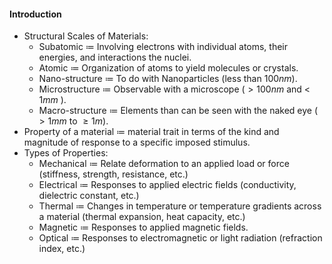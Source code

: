 #### Introduction
- Structural Scales of Materials:
	- Subatomic $\coloneqq$ Involving electrons with individual atoms, their energies, and interactions the nuclei. 
	- Atomic $\coloneqq$ Organization of atoms to yield molecules or crystals.
	- Nano-structure $\coloneqq$ To do with Nanoparticles (less than $100nm$).
	- Microstructure $\coloneqq$ Observable with a microscope ($>100nm$ and < $1mm$ ).
	- Macro-structure $\coloneqq$ Elements than can be seen with the naked eye ($> 1mm$ to $\geq1m$).
- Property of a material $\coloneqq$ material trait in terms of the kind and magnitude of response to a specific imposed stimulus.
- Types of Properties:
	- Mechanical $\coloneqq$ Relate deformation to an applied load or force (stiffness, strength, resistance, etc.)
	- Electrical $\coloneqq$ Responses to applied electric fields (conductivity, dielectric constant, etc.)
	- Thermal $\coloneqq$ Changes in temperature or temperature gradients across a material (thermal expansion, heat capacity, etc.)
	- Magnetic $\coloneqq$ Responses to applied magnetic fields.
	- Optical $\coloneqq$ Responses to electromagnetic or light radiation (refraction index, etc.)